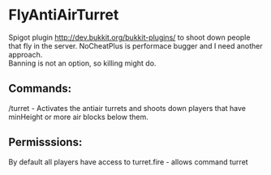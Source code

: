 FlyAntiAirTurret
=============

Spigot plugin http://dev.bukkit.org/bukkit-plugins/ to shoot down people that fly in the server. NoCheatPlus is performace bugger and I need another approach.  
Banning is not an option, so killing might do. 

Commands:
---------
/turret <minHeight> - Activates the antiair turrets and shoots down players that have minHeight or more air blocks below them.

Permisssions:
-------------
By default all players have access to turret.fire - allows command turret

